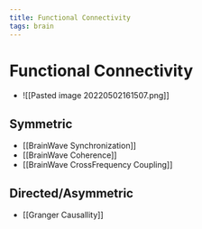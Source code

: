 ```yaml
---
title: Functional Connectivity
tags: brain
---
```


# Functional Connectivity
- ![[Pasted image 20220502161507.png]]

## Symmetric
- [[BrainWave Synchronization]]
- [[BrainWave Coherence]]
- [[BrainWave CrossFrequency Coupling]]

## Directed/Asymmetric
- [[Granger Causallity]]


























